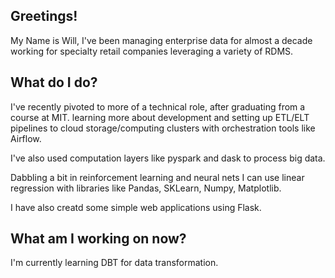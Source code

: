 ## Greetings!

My Name is Will, I've been managing enterprise data for almost a decade working for specialty retail companies leveraging a variety of RDMS.

## What do I do?

I've recently pivoted to more of a technical role, after graduating from a course at MIT. learning more about development and setting up ETL/ELT pipelines to cloud storage/computing clusters with orchestration tools like Airflow.

I've also used computation layers like pyspark and dask to process big data.

Dabbling a bit in reinforcement learning and neural nets I can use linear regression with libraries like Pandas, SKLearn, Numpy, Matplotlib.

I have also creatd some simple web applications using Flask.

## What am I working on now?

I'm currently learning DBT for data transformation.

<!---
shadow-mooses/shadow-mooses is a ✨ special ✨ repository because its `README.md` (this file) appears on your GitHub profile.
You can click the Preview link to take a look at your changes.
--->
